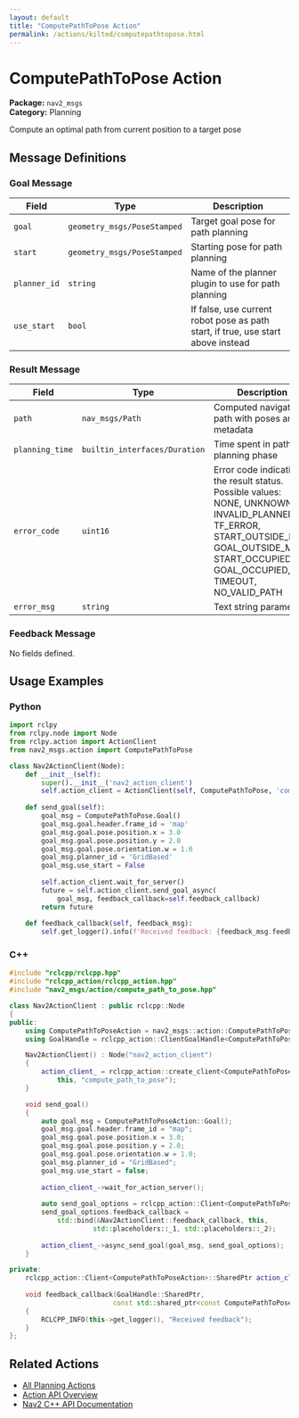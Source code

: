 ```yaml
---
layout: default
title: "ComputePathToPose Action"
permalink: /actions/kilted/computepathtopose.html
---
```


# ComputePathToPose Action

**Package:** `nav2_msgs`  
**Category:** Planning

Compute an optimal path from current position to a target pose

## Message Definitions

### Goal Message

| Field | Type | Description |
|-------|------|-------------|
| `goal` | `geometry_msgs/PoseStamped` | Target goal pose for path planning |
| `start` | `geometry_msgs/PoseStamped` | Starting pose for path planning |
| `planner_id` | `string` | Name of the planner plugin to use for path planning |
| `use_start` | `bool` | If false, use current robot pose as path start, if true, use start above instead |


### Result Message

| Field | Type | Description |
|-------|------|-------------|
| `path` | `nav_msgs/Path` | Computed navigation path with poses and metadata |
| `planning_time` | `builtin_interfaces/Duration` | Time spent in path planning phase |
| `error_code` | `uint16` | Error code indicating the result status. Possible values: NONE, UNKNOWN, INVALID_PLANNER, TF_ERROR, START_OUTSIDE_MAP, GOAL_OUTSIDE_MAP, START_OCCUPIED, GOAL_OCCUPIED, TIMEOUT, NO_VALID_PATH|
| `error_msg` | `string` | Text string parameter |


### Feedback Message

No fields defined.


## Usage Examples

### Python

```python
import rclpy
from rclpy.node import Node
from rclpy.action import ActionClient
from nav2_msgs.action import ComputePathToPose

class Nav2ActionClient(Node):
    def __init__(self):
        super().__init__('nav2_action_client')
        self.action_client = ActionClient(self, ComputePathToPose, 'compute_path_to_pose')
        
    def send_goal(self):
        goal_msg = ComputePathToPose.Goal()
        goal_msg.goal.header.frame_id = 'map'
        goal_msg.goal.pose.position.x = 3.0
        goal_msg.goal.pose.position.y = 2.0
        goal_msg.goal.pose.orientation.w = 1.0
        goal_msg.planner_id = 'GridBased'
        goal_msg.use_start = False
        
        self.action_client.wait_for_server()
        future = self.action_client.send_goal_async(
            goal_msg, feedback_callback=self.feedback_callback)
        return future
        
    def feedback_callback(self, feedback_msg):
        self.get_logger().info(f'Received feedback: {feedback_msg.feedback}')
```

### C++

```cpp
#include "rclcpp/rclcpp.hpp"
#include "rclcpp_action/rclcpp_action.hpp"
#include "nav2_msgs/action/compute_path_to_pose.hpp"

class Nav2ActionClient : public rclcpp::Node
{
public:
    using ComputePathToPoseAction = nav2_msgs::action::ComputePathToPose;
    using GoalHandle = rclcpp_action::ClientGoalHandle<ComputePathToPoseAction>;

    Nav2ActionClient() : Node("nav2_action_client")
    {
        action_client_ = rclcpp_action::create_client<ComputePathToPoseAction>(
            this, "compute_path_to_pose");
    }

    void send_goal()
    {
        auto goal_msg = ComputePathToPoseAction::Goal();
        goal_msg.goal.header.frame_id = "map";
        goal_msg.goal.pose.position.x = 3.0;
        goal_msg.goal.pose.position.y = 2.0;
        goal_msg.goal.pose.orientation.w = 1.0;
        goal_msg.planner_id = "GridBased";
        goal_msg.use_start = false;
        
        action_client_->wait_for_action_server();
        
        auto send_goal_options = rclcpp_action::Client<ComputePathToPoseAction>::SendGoalOptions();
        send_goal_options.feedback_callback = 
            std::bind(&Nav2ActionClient::feedback_callback, this, 
                     std::placeholders::_1, std::placeholders::_2);
        
        action_client_->async_send_goal(goal_msg, send_goal_options);
    }

private:
    rclcpp_action::Client<ComputePathToPoseAction>::SharedPtr action_client_;
    
    void feedback_callback(GoalHandle::SharedPtr, 
                          const std::shared_ptr<const ComputePathToPoseAction::Feedback> feedback)
    {
        RCLCPP_INFO(this->get_logger(), "Received feedback");
    }
};
```

## Related Actions

- [All Planning Actions](/kilted/actions/index.html#planning)
- [Action API Overview](/kilted/actions/index.html)
- [Nav2 C++ API Documentation](/kilted/html/index.html)
